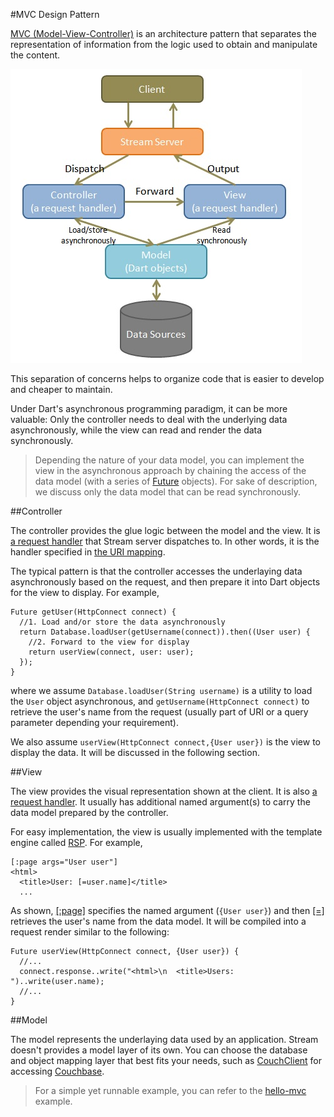 #MVC Design Pattern

[MVC (Model-View-Controller)](http://en.wikipedia.org/wiki/Model_2) is an architecture pattern that separates the representation of information from the logic used to obtain and manipulate the content.

![MVC](mvc.jpg?raw=true)

This separation of concerns helps to organize code that is easier to develop and cheaper to maintain.

Under Dart's asynchronous programming paradigm, it can be more valuable: Only the controller needs to deal with the underlying data asynchronously, while the view can read and render the data synchronously.

> Depending the nature of your data model, you can implement the view in the asynchronous approach by chaining the access of the data model (with a series of [Future](dart:async) objects). For sake of description, we discuss only the data model that can be read synchronously.

##Controller

The controller provides the glue logic between the model and the view. It is [a request handler](Request_Handling.md) that Stream server dispatches to. In other words, it is the handler specified in [the URI mapping](Request_Routing.md).

The typical pattern is that the controller accesses the underlaying data asynchronously based on the request, and then prepare it into Dart objects for the view to display. For example,

    Future getUser(HttpConnect connect) {
      //1. Load and/or store the data asynchronously
      return Database.loadUser(getUsername(connect)).then((User user) {
        //2. Forward to the view for display
        return userView(connect, user: user);
      });
    }

where we assume `Database.loadUser(String username)` is a utility to load the `User` object asynchronous, and `getUsername(HttpConnect connect)` to retrieve the user's name from the request (usually part of URI or a query parameter depending your requirement).

We also assume `userView(HttpConnect connect,{User user})` is the view to display the data. It will be discussed in the following section.

##View

The view provides the visual representation shown at the client. It is also [a request handler](Request_Handling.md). It usually has additional named argument(s) to carry the data model prepared by the controller.

For easy implementation, the view is usually implemented with the template engine called [RSP](../RSP/Fundamentals/RSP_Overview.md). For example,

    [:page args="User user"]
    <html>
      <title>User: [=user.name]</title>
      ...

As shown, [[:page]](../RSP/Standard_Tags/page.md) specifies the named argument (`{User user}`) and then [[=]](../RSP/Standard_Tags/=.md) retrieves the user's name from the data model. It will be compiled into a request render similar to the following:

    Future userView(HttpConnect connect, {User user}) {
      //...
      connect.response..write("<html>\n  <title>Users: ")..write(user.name);
      //...
    }

##Model

The model represents the underlaying data used by an application. Stream doesn't provides a model layer of its own. You can choose the database and object mapping layer that best fits your needs, such as [CouchClient](https://github.com/rikulo/couchclient) for accessing [Couchbase](http://www.couchbase.com/).

> For a simple yet runnable example, you can refer to the [hello-mvc](source:example) example.
